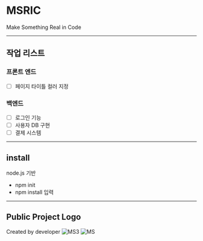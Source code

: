 # MSRIC
Make Something Real in Code

--------
## 작업 리스트

### 프론트 엔드
* [ ] 페이지 타이틀 컬러 지정

### 백엔드
* [ ] 로그인 기능
* [ ] 사용자 DB 구현
* [ ] 결제 시스템

--------
## install
node.js 기반
- npm init
- npm install 입력

---------

## Public Project Logo
Created by developer
![MS3](https://github.com/FURY312/MSRIC/assets/79848348/fc5da6c0-f3a7-46c2-ae6f-47b2aebd44df)
![MS](https://github.com/FURY312/MSRIC/assets/79848348/dd27784f-96f3-4c91-ac55-7ad0a2aaa876)
